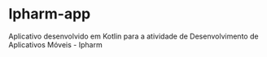 # Ipharm-app
Aplicativo desenvolvido em Kotlin para a atividade de Desenvolvimento de Aplicativos Móveis - Ipharm
